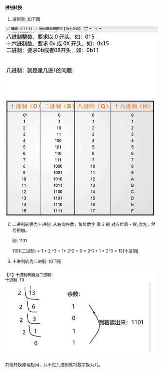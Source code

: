 #### 进制转换

1. 进制表: 如下图

![进制表](../image/进制表.png)

2. 二进制转换为十进制: 从右向左数，每位数字 乘 2 的 对应位置 - 1的次方，然后相加。 

   例: 1101 

   1101(二进制) =  1 * 2 ^3  +  1* 2^2 + 0 * 2^1 + 1 * 2^0 = 13(十进制)

3. 十进制转为二进制: 如下图

![十转二](../image/十转二.png)

其他转换原理相同，只不过几进制就将数字换为几。